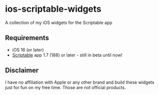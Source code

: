 # ios-scriptable-widgets
A collection of my iOS widgets for the Scriptable app

## Requirements

- iOS 16 (or later)
- [Scriptable](https://apps.apple.com/us/app/scriptable/id1405459188) app 1.7 (188) or later - still in beta until now!

## Disclaimer
I have no affiliation with Apple or any other brand and build these widgets just for fun on my free time. Those are not official products.
